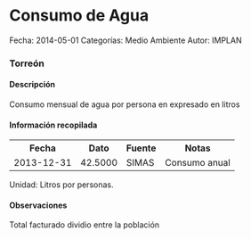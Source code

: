 Consumo de Agua
=====

Fecha: 2014-05-01
Categorías: Medio Ambiente
Autor: IMPLAN

### Torreón

#### Descripción

Consumo mensual de agua por persona en expresado en litros

#### Información recopilada

<table class="table table-hover table-bordered">
  <tr><th>Fecha</th><th>Dato</th><th>Fuente</th><th>Notas</th></tr>
  <tr><td>2013-12-31</td><td>42.5000</td><td>SIMAS</td><td>Consumo anual</td></tr>
</table>

Unidad: Litros por personas.

#### Observaciones

Total facturado dividio entre la población
